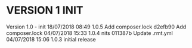 
VERSION 1  INIT
===============

   Version 1.0 - init
      18/07/2018 08:49  1.0.5  Add composer.lock
         d2efb90 Add composer.lock
      04/07/2018 15:33  1.0.4  nits
         011387b Update .rmt.yml
      04/07/2018 15:06  1.0.3  initial release